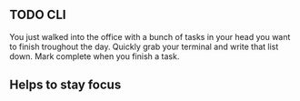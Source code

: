 ## TODO CLI
You just walked into the office with a bunch of tasks in your head you want to finish troughout the day.
Quickly grab your terminal and write that list down. Mark complete when you finish a task.
## Helps to stay focus
